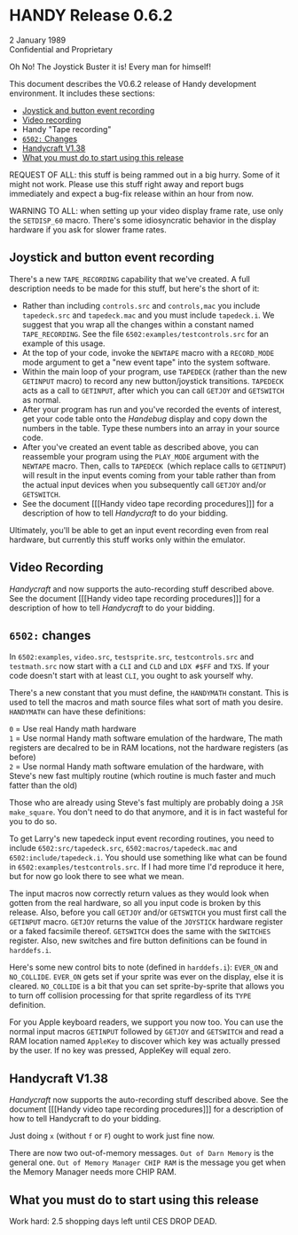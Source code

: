 # HANDY Release 0.6.2

2 January 1989  
Confidential and Proprietary

Oh No! The Joystick Buster it is! Every man for himself!

This document describes the V0.6.2 release of Handy development environment. It includes these sections:

- [Joystick and button event recording](#joystick-and-button-event-recording)
- [Video recording](#video-recording)
- Handy "Tape recording"
- [`6502:` Changes](#6502-changes)
- [Handycraft V1.38](#handycraft-v138)
- [What you must do to start using this release](#what-you-must-do-to-start-using-this-release)

REQUEST OF ALL: this stuff is being rammed out in a big hurry. Some of it might not work. Please use this stuff right away and report bugs immediately and expect a bug-fix release within an hour from now.

WARNING TO ALL: when setting up your video display frame rate, use only the `SETDISP_60` macro. There's some idiosyncratic behavior in the display hardware if you ask for slower frame rates.

## Joystick and button event recording

There's a new `TAPE_RECORDING` capability that we've created. A full description needs to be made for this stuff, but here's the short of it:

- Rather than including `controls.src` and `controls,mac` you include `tapedeck.src` and `tapedeck.mac` and you must include `tapedeck.i`. We suggest that you wrap all the changes within a constant named `TAPE_RECORDING`. See the file `6502:examples/testcontrols.src` for an example of this usage.
- At the top of your code, invoke the `NEWTAPE` macro with a `RECORD_MODE` mode argument to get a "new event tape" into the system software.
- Within the main loop of your program, use `TAPEDECK` (rather than the new `GETINPUT` macro) to record any new button/joystick transitions. `TAPEDECK` acts as a call to `GETINPUT`, after which you can call `GETJOY` and `GETSWITCH` as normal.
- After your program has run and you've recorded the events of interest, get your code table onto the *Handebug* display and copy down the numbers in the table. Type these numbers into an array in your source code.
- After you've created an event table as described above, you can reassemble your program using the `PLAY_MODE` argument with the `NEWTAPE` macro. Then, calls to `TAPEDECK `(which replace calls to `GETINPUT`) will result in the input events coming from your table rather than from the actual input devices when you subsequently call `GETJOY` and/or `GETSWITCH`.
- See the document [[[Handy video tape recording procedures]]] for a description of how to tell *Handycraft* to do your bidding.

Ultimately, you'll be able to get an input event recording even from real hardware, but currently this stuff works only within the emulator.

## Video Recording

*Handycraft* and now supports the auto-recording stuff described above. See the document [[[Handy video tape recording procedures]]] for a description of how to tell *Handycraft* to do your bidding.

## `6502:` changes

In `6502:examples`, `video.src`, `testsprite.src`, `testcontrols.src` and `testmath.src` now start with a `CLI` and `CLD` and `LDX #$FF` and `TXS`. If your code doesn't start with at least `CLI`, you ought to ask yourself why.

There's a new constant that you must define, the `HANDYMATH` constant. This is used to tell the macros and math source files what sort of math you desire. `HANDYMATH` can have these definitions:

`0` = Use real Handy math hardware  
`1` = Use normal Handy math software emulation of the hardware, The math registers are decalred to be in RAM locations, not the hardware registers (as before)  
`2` = Use normal Handy math software emulation of the hardware, with Steve's new fast multiply routine (which routine is much faster and much fatter than the old)

Those who are already using Steve's fast multiply are probably doing a `JSR make_square`. You don't need to do that anymore, and it is in fact wasteful for you to do so.

To get Larry's new tapedeck input event recording routines, you need to include `6502:src/tapedeck.src`, `6502:macros/tapedeck.mac` and `6502:include/tapedeck.i`. You should use something like what can be found in `6502:examples/testcontrols.src`. If I had more time I'd reproduce it here, but for now go look there to see what we mean.

The input macros now correctly return values as they would look when gotten from the real hardware, so all you input code is broken by this release. Also, before you call `GETJOY` and/or `GETSWITCH` you must first call the `GETINPUT` macro. `GETJOY` returns the value of the `JOYSTICK` hardware register or a faked facsimile thereof. `GETSWITCH` does the same with the `SWITCHES` register. Also, new switches and fire button definitions can be found in `harddefs.i`.

Here's some new control bits to note (defined in `harddefs.i`): `EVER_ON` and `NO_COLLIDE`. `EVER_ON` gets set if your sprite was ever on the display, else it is cleared. `NO_COLLIDE` is a bit that you can set sprite-by-sprite that allows you to turn off collision processing for that sprite regardless of its `TYPE` definition.

For you Apple keyboard readers, we support you now too. You can use the normal input macros `GETINPUT` followed by `GETJOY` and `GETSWITCH` and read a RAM location named `AppleKey` to discover which key was actually pressed by the user. If no key was pressed, AppleKey will equal zero.

## Handycraft V1.38

*Handycraft* now supports the auto-recording stuff described above. See the document [[[Handy video tape recording procedures]]] for a description of how to tell Handycraft to do your bidding.

Just doing `x` (without `f` or `F`) ought to work just fine now.

There are now two out-of-memory messages. `Out of Darn Memory` is the general one. `Out of Memory Manager CHIP RAM` is the message you get when the Memory Manager needs more CHIP RAM.

## What you must do to start using this release

Work hard: 2.5 shopping days left until CES DROP DEAD.
